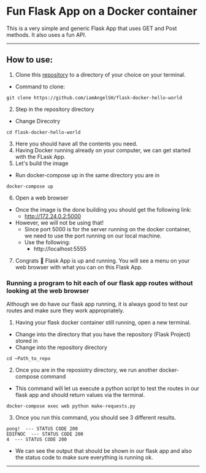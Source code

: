 # Fun Flask App on a Docker container

This is a very simple and generic Flask App that uses GET and Post methods. It also uses a fun API. 

<hr>

## How to use:



1. Clone this [repository](https://github.com/iamAngelSH/flask-docker-hello-world) to a directory of your choice on your terminal.
  - Command to clone:
  ```git
  git clone https://github.com/iamAngelSH/flask-docker-hello-world
  ```
2. Step in the repository directory
  - Change Direcotry
  ```terminal
  cd flask-docker-hello-world
  ```
3. Here you should have all the contents you need.
4. Having Docker running already on your computer, we can get started with the FLask App.
5. Let's build the image
  - Run docker-compose up in the same directory you are in
  ```docker
  docker-compose up
  ```
6. Open a web browser
  - Once the image is the done building you should get the following link:
    - http://172.24.0.2:5000
  - However, we will not be using that!
    - Since port 5000 is for the server running on the docker container, we need to use the port running on our local machine.
    - Use the following:
      - http://localhost:5555
7. Congrats 🥳 Flask App is up and running. You will see a menu on your web browser with what you can on this Flask App.


### Running a program to hit each of our flask app routes without looking at the web browser
Although we do have our flask app running, it is always good to test our routes and make sure they work appropriately.

1. Having your flask docker container still running, open a new terminal.
  - Change into the directory that you have the repository (Flask Project) stored in
  - Change into the repository directory
  ```terminal
  cd ~Path_to_repo
  ```
2. Once you are in the reposiotry directory, we run another docker-compose command
  - This command will let us execute a python script to test the routes in our flask app and should return values via the terminal.
  ```terminal
  docker-compose exec web python make-requests.py
  ```
3. Once you run this command, you should see 3 different results.
```terminal
pong!  --- STATUS CODE 200
EDIFNOC  --- STATUS CODE 200
4  --- STATUS CODE 200
```
- We can see the output that should be shown in our flask app and also the status code to make sure everything is running ok.

<hr>

